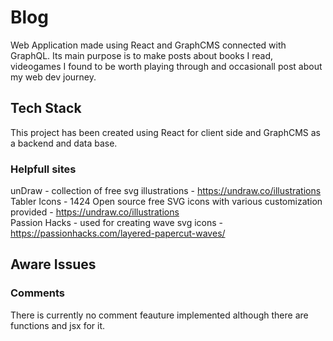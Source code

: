 # Blog
Web Application made using React and GraphCMS connected with GraphQL. Its main purpose is to make posts about books I read, videogames I found to be worth playing through and occasionall post about my web dev journey.

## Tech Stack
This project has been created using React for client side and GraphCMS as a backend and data base. 

### Helpfull sites 
unDraw - collection of free svg illustrations - https://undraw.co/illustrations <br>
Tabler Icons - 1424 Open source free SVG icons with various customization provided - https://undraw.co/illustrations <br>
Passion Hacks - used for creating wave svg icons - https://passionhacks.com/layered-papercut-waves/

## Aware Issues
### Comments
There is currently no comment feauture implemented although there are functions and jsx for it.


